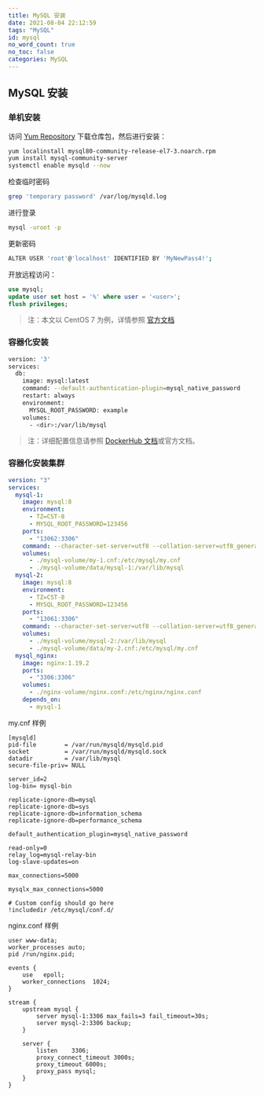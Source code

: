 ```yaml
---
title: MySQL 安装
date: 2021-08-04 22:12:59
tags: "MySQL"
id: mysql
no_word_count: true
no_toc: false
categories: MySQL
---
```


## MySQL 安装

### 单机安装

访问 [Yum Repository](https://dev.mysql.com/downloads/repo/yum/) 下载仓库包，然后进行安装：

```bash
yum localinstall mysql80-community-release-el7-3.noarch.rpm
yum install mysql-community-server
systemctl enable mysqld --now
```

检查临时密码

```bash
grep 'temporary password' /var/log/mysqld.log
```

进行登录

```bash
mysql -uroot -p
```

更新密码

```bash
ALTER USER 'root'@'localhost' IDENTIFIED BY 'MyNewPass4!';
```

开放远程访问：

```sql
use mysql;
update user set host = '%' where user = '<user>';
flush privileges;
```

> 注：本文以 CentOS 7 为例，详情参照 [官方文档](https://dev.mysql.com/doc/mysql-linuxunix-excerpt/5.7/en/linux-installation.html)

### 容器化安装

```bash
version: '3'
services:
  db:
    image: mysql:latest
    command: --default-authentication-plugin=mysql_native_password
    restart: always
    environment:
      MYSQL_ROOT_PASSWORD: example
    volumes:
      - <dir>:/var/lib/mysql
```

> 注：详细配置信息请参照 [DockerHub 文档](https://registry.hub.docker.com/_/mysql)或官方文档。

### 容器化安装集群

```yaml
version: "3"
services:
  mysql-1:
    image: mysql:8
    environment:
      - TZ=CST-8
      - MYSQL_ROOT_PASSWORD=123456
    ports:
      - "13062:3306"
    command: --character-set-server=utf8 --collation-server=utf8_general_ci
    volumes:
      - ./mysql-volume/my-1.cnf:/etc/mysql/my.cnf
      - ./mysql-volume/data/mysql-1:/var/lib/mysql
  mysql-2:
    image: mysql:8
    environment:
      - TZ=CST-8
      - MYSQL_ROOT_PASSWORD=123456
    ports:
      - "13061:3306"
    command: --character-set-server=utf8 --collation-server=utf8_general_ci
    volumes:
      - ./mysql-volume/mysql-2:/var/lib/mysql
      - ./mysql-volume/data/my-2.cnf:/etc/mysql/my.cnf
  mysql_nginx:
    image: nginx:1.19.2
    ports:
      - "3306:3306"
    volumes:
      - ./nginx-volume/nginx.conf:/etc/nginx/nginx.conf
    depends_on:
      - mysql-1
```

my.cnf 样例

```text
[mysqld]
pid-file        = /var/run/mysqld/mysqld.pid
socket          = /var/run/mysqld/mysqld.sock
datadir         = /var/lib/mysql
secure-file-priv= NULL

server_id=2
log-bin= mysql-bin

replicate-ignore-db=mysql
replicate-ignore-db=sys
replicate-ignore-db=information_schema
replicate-ignore-db=performance_schema

default_authentication_plugin=mysql_native_password

read-only=0
relay_log=mysql-relay-bin
log-slave-updates=on

max_connections=5000

mysqlx_max_connections=5000

# Custom config should go here
!includedir /etc/mysql/conf.d/
```

nginx.conf 样例

```text
user www-data;
worker_processes auto;
pid /run/nginx.pid;

events {
    use   epoll;
    worker_connections  1024;
}

stream {
    upstream mysql {
        server mysql-1:3306 max_fails=3 fail_timeout=30s;
        server mysql-2:3306 backup;
    }
 
    server {
        listen    3306;
        proxy_connect_timeout 3000s;
        proxy_timeout 6000s;
        proxy_pass mysql;
    }
}
```